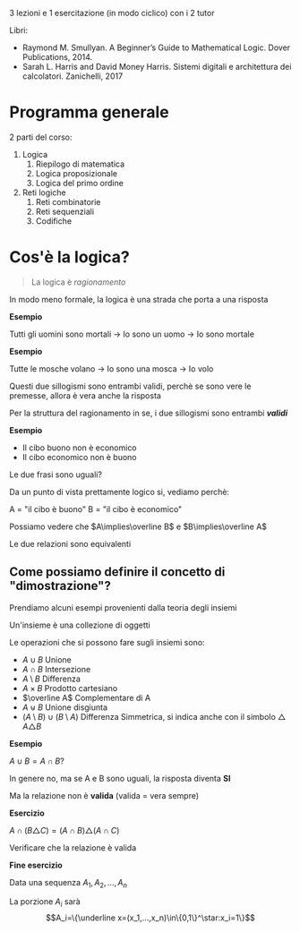 
3 lezioni e 1 esercitazione (in modo ciclico) con i 2 tutor

Libri:
- Raymond M. Smullyan. A Beginner’s Guide to Mathematical Logic. Dover Publications, 2014. 
- Sarah L. Harris and David Money Harris. Sistemi digitali e architettura dei calcolatori. Zanichelli, 2017

# Programma generale

2 parti del corso:
1. Logica
	1. Riepilogo di matematica
	2. Logica proposizionale
	3. Logica del primo ordine
2. Reti logiche
	1. Reti combinatorie
	2. Reti sequenziali
	3. Codifiche

# Cos'è la logica?

> La logica è _ragionamento_ 

In modo meno formale, la logica è una strada che porta a una risposta

**Esempio**

Tutti gli uomini sono mortali $\to$ Io sono un uomo $\to$ Io sono mortale

**Esempio**

Tutte le mosche volano $\to$ Io sono una mosca $\to$ Io volo

Questi due sillogismi sono entrambi validi, perchè se sono vere le premesse, allora è vera anche la risposta

Per la struttura del ragionamento in se, i due sillogismi sono entrambi **_validi_**

**Esempio**

- Il cibo buono non è economico
- Il cibo economico non è buono

Le due frasi sono uguali?

Da un punto di vista prettamente logico si, vediamo perchè:

A = "il cibo è buono"
B = "il cibo è economico"

Possiamo vedere che $A\implies\overline B$ e $B\implies\overline A$

Le due relazioni sono equivalenti

## Come possiamo definire il concetto di "dimostrazione"?

Prendiamo alcuni esempi provenienti dalla teoria degli insiemi

Un'insieme è una collezione di oggetti

Le operazioni che si possono fare sugli insiemi sono:

- $A\cup B$ Unione
- $A\cap B$ Intersezione
- $A\setminus B$ Differenza
- $A\times B$ Prodotto cartesiano
- $\overline A$ Complementare di A
- $A\uplus B$ Unione disgiunta
- $(A\setminus B)\cup(B\setminus A)$ Differenza Simmetrica, si indica anche con il simbolo $\triangle$ $A\triangle B$

**Esempio**

$A\cup B=A\cap B$?

In genere no, ma se A e B sono uguali, la risposta diventa **SI**

Ma la relazione non è **valida** (valida = vera sempre)

**Esercizio**

$A\cap(B\triangle C)=(A\cap B)\triangle(A\cap C)$ 

Verificare che la relazione è valida

**Fine esercizio**

Data una sequenza 
$A_1,A_2,...,A_n$

La porzione $A_i$ sarà
$$A_i=\{\underline x=(x_1,...,x_n)\in\{0,1\}^\star:x_i=1\}$$
